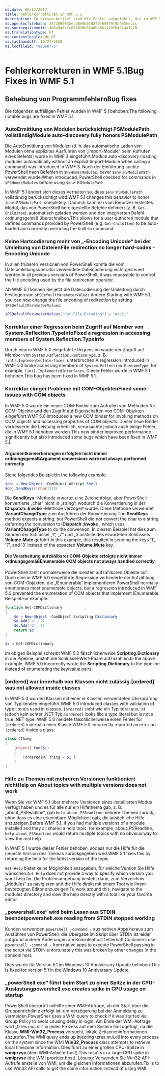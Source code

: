 ```yaml
---
ms.date: 06/12/2017
title: Fehlerkorrekturen in WMF 5.1
description: In diesem Artikel sind die Fehler aufgeführt, die in WMF 5 1 behoben wurden.
ms.openlocfilehash: 2673860852ecd6e0b6582f6f69076f8c463eeccc
ms.sourcegitcommit: 488a940c7c828820b36a6ba56c119f64614afc29
ms.translationtype: HT
ms.contentlocale: de-DE
ms.lasthandoff: 10/27/2020
ms.locfileid: "92660775"
---
```

# <a name="bug-fixes-in-wmf-51"></a><span data-ttu-id="5e3d9-103">Fehlerkorrekturen in WMF 5.1</span><span class="sxs-lookup"><span data-stu-id="5e3d9-103">Bug Fixes in WMF 5.1</span></span>

## <a name="bug-fixes"></a><span data-ttu-id="5e3d9-104">Behebung von Programmfehlern</span><span class="sxs-lookup"><span data-stu-id="5e3d9-104">Bug fixes</span></span>

<span data-ttu-id="5e3d9-105">Die folgenden auffälligen Fehler wurden in WMF 5.1 behoben:</span><span class="sxs-lookup"><span data-stu-id="5e3d9-105">The following notable bugs are fixed in WMF 5.1:</span></span>

### <a name="module-auto-discovery-fully-honors-psmodulepath"></a><span data-ttu-id="5e3d9-106">AutoErmittlung von Modulen berücksichtigt PSModulePath vollständig</span><span class="sxs-lookup"><span data-stu-id="5e3d9-106">Module auto-discovery fully honors PSModulePath</span></span>

<span data-ttu-id="5e3d9-107">Die AutoErmittlung von Modulen (d. h. das automatische Laden von Modulen ohne explizites Ausführen von „Import-Module“ beim Aufrufen eines Befehls) wurde in WMF 3 eingeführt.</span><span class="sxs-lookup"><span data-stu-id="5e3d9-107">Module auto-discovery (loading modules automatically without an explicit Import-Module when calling a command) was introduced in WMF 3.</span></span> <span data-ttu-id="5e3d9-108">Nach der Einführung suchte PowerShell nach Befehlen in `$PSHome\Modules`, bevor `$env:PSModulePath` verwendet wurde.</span><span class="sxs-lookup"><span data-stu-id="5e3d9-108">When introduced, PowerShell checked for commands in `$PSHome\Modules` before using `$env:PSModulePath`.</span></span>

<span data-ttu-id="5e3d9-109">In WMF 5.1 ändert sich dieses Verhalten so, dass `$env:PSModulePath` vollständig berücksichtigt wird.</span><span class="sxs-lookup"><span data-stu-id="5e3d9-109">WMF 5.1 changes this behavior to honor `$env:PSModulePath` completely.</span></span> <span data-ttu-id="5e3d9-110">Dadurch kann ein vom Benutzer erstelltes Modul, das von PowerShell bereitgestellte Befehle definiert (z. B. `Get-ChildItem`), automatisch geladen werden und den integrierten Befehl ordnungsgemäß überschreiben.</span><span class="sxs-lookup"><span data-stu-id="5e3d9-110">This allows for a user-authored module that defines commands provided by PowerShell (e.g. `Get-ChildItem`) to be auto-loaded and correctly overriding the built-in command.</span></span>

### <a name="file-redirection-no-longer-hard-codes--encoding-unicode"></a><span data-ttu-id="5e3d9-111">Keine Hartcodierung mehr von „-Encoding Unicode“ bei der Umleitung von Dateien</span><span class="sxs-lookup"><span data-stu-id="5e3d9-111">File redirection no longer hard-codes -Encoding Unicode</span></span>

<span data-ttu-id="5e3d9-112">In allen früheren Versionen von PowerShell konnte die vom Dateiumleitungsoperator verwendete Dateicodierung nicht gesteuert werden.</span><span class="sxs-lookup"><span data-stu-id="5e3d9-112">In all previous versions of PowerShell, it was impossible to control the file encoding used by the file redirection operator.</span></span>

<span data-ttu-id="5e3d9-113">Ab WMF 5.1 können Sie jetzt die Dateicodierung der Umleitung durch Festlegen von `$PSDefaultParameterValues` ändern.</span><span class="sxs-lookup"><span data-stu-id="5e3d9-113">Starting with WMF 5.1, you can now change the file encoding of redirection by setting `$PSDefaultParameterValues`:</span></span>

```powershell
$PSDefaultParameterValues["Out-File:Encoding"] = "Ascii"
```

### <a name="fixed-a-regression-in-accessing-members-of-systemreflectiontypeinfo"></a><span data-ttu-id="5e3d9-114">Korrektur einer Regression beim Zugriff auf Member von System.Reflection.TypeInfo</span><span class="sxs-lookup"><span data-stu-id="5e3d9-114">Fixed a regression in accessing members of System.Reflection.TypeInfo</span></span>

<span data-ttu-id="5e3d9-115">Durch eine in WMF 5.0 eingeführte Regression wurde der Zugriff auf Member von `System.Reflection.RuntimeType`, z. B. `[int].ImplementedInterfaces`, unterbrochen.</span><span class="sxs-lookup"><span data-stu-id="5e3d9-115">A regression introduced in WMF 5.0 broke accessing members of `System.Reflection.RuntimeType`, for example, `[int].ImplementedInterfaces`.</span></span> <span data-ttu-id="5e3d9-116">Dieser Fehler wurde in WMF 5.1 behoben.</span><span class="sxs-lookup"><span data-stu-id="5e3d9-116">This bug has been fixed in WMF 5.1.</span></span>

### <a name="fixed-some-issues-with-com-objects"></a><span data-ttu-id="5e3d9-117">Korrektur einiger Probleme mit COM-Objekten</span><span class="sxs-lookup"><span data-stu-id="5e3d9-117">Fixed some issues with COM objects</span></span>

<span data-ttu-id="5e3d9-118">In WMF 5.0 wurde ein neuer COM-Binder zum Aufrufen von Methoden für COM-Objekte und den Zugriff auf Eigenschaften von COM-Objekten eingeführt.</span><span class="sxs-lookup"><span data-stu-id="5e3d9-118">WMF 5.0 introduced a new COM binder for invoking methods on COM objects and accessing properties of COM objects.</span></span> <span data-ttu-id="5e3d9-119">Dieser neue Binder verbesserte die Leistung erheblich, verursachte jedoch auch einige Fehler, die in WMF 5.1 behoben wurden.</span><span class="sxs-lookup"><span data-stu-id="5e3d9-119">This new binder improved performance significantly but also introduced some bugs which have been fixed in WMF 5.1.</span></span>

#### <a name="argument-conversions-were-not-always-performed-correctly"></a><span data-ttu-id="5e3d9-120">Argumentkonvertierungen erfolgten nicht immer ordnungsgemäß</span><span class="sxs-lookup"><span data-stu-id="5e3d9-120">Argument conversions were not always performed correctly</span></span>

<span data-ttu-id="5e3d9-121">Siehe folgendes Beispiel:</span><span class="sxs-lookup"><span data-stu-id="5e3d9-121">In the following example:</span></span>

```powershell
$obj = New-Object -ComObject WScript.Shell
$obj.SendKeys([char]173)
```

<span data-ttu-id="5e3d9-122">Die **SendKeys** -Methode erwartet eine Zeichenfolge, aber PowerShell konvertierte „char“ nicht in „string“, wodurch die Konvertierung in der **IDispatch::Invoke** -Methode verzögert wurde. Diese Methode verwendet **VariantChangeType** zum Ausführen der Konvertierung.</span><span class="sxs-lookup"><span data-stu-id="5e3d9-122">The **SendKeys** method expects a string, but PowerShell did not convert the char to a string, deferring the conversion to **IDispatch::Invoke** , which uses **VariantChangeType** to do the conversion.</span></span> <span data-ttu-id="5e3d9-123">In diesem Beispiel hat dies zum Senden der Schlüssel „1“, „7“ und „3 anstelle des erwarteten Schlüssels **Volume.Mute** geführt.</span><span class="sxs-lookup"><span data-stu-id="5e3d9-123">In this example, this resulted in sending the keys '1', '7', and '3' instead of the expected **Volume.Mute** key.</span></span>

#### <a name="enumerable-com-objects-not-always-handled-correctly"></a><span data-ttu-id="5e3d9-124">Die Verarbeitung aufzählbarer COM-Objekte erfolgte nicht immer ordnungsgemäß</span><span class="sxs-lookup"><span data-stu-id="5e3d9-124">Enumerable COM objects not always handled correctly</span></span>

<span data-ttu-id="5e3d9-125">PowerShell zählt normalerweise die meisten aufzählbaren Objekte auf. Doch eine in WMF 5.0 eingeführte Regression verhinderte die Aufzählung von COM-Objekten, die „IEnumerable“ implementieren.</span><span class="sxs-lookup"><span data-stu-id="5e3d9-125">PowerShell normally enumerates most enumerable objects, but a regression introduced in WMF 5.0 prevented the enumeration of COM objects that implement IEnumerable.</span></span> <span data-ttu-id="5e3d9-126">Beispiel:</span><span class="sxs-lookup"><span data-stu-id="5e3d9-126">For example:</span></span>

```powershell
function Get-COMDictionary
{
    $d = New-Object -ComObject Scripting.Dictionary
    $d.Add('a', 2)
    $d.Add('b', 2)
    return $d
}

$x = Get-COMDictionary
```

<span data-ttu-id="5e3d9-127">Im obigen Beispiel schreibt WMF 5.0 fälschlicherweise **Scripting.Dictionary** in die Pipeline, anstatt die Schlüssel-Wert-Paare aufzuzählen.</span><span class="sxs-lookup"><span data-stu-id="5e3d9-127">In the above example, WMF 5.0 incorrectly wrote the **Scripting.Dictionary** to the pipeline instead of enumerating the key/value pairs.</span></span>

### <a name="ordered-was-not-allowed-inside-classes"></a><span data-ttu-id="5e3d9-128">[ordered] war innerhalb von Klassen nicht zulässig.</span><span class="sxs-lookup"><span data-stu-id="5e3d9-128">[ordered] was not allowed inside classes</span></span>

<span data-ttu-id="5e3d9-129">In WMF 5.0 wurden Klassen mit einer in Klassen verwendeten Überprüfung von Typliteralen eingeführt.</span><span class="sxs-lookup"><span data-stu-id="5e3d9-129">WMF 5.0 introduced classes with validation of type literals used in classes.</span></span> <span data-ttu-id="5e3d9-130">`[ordered]` sieht wie ein Typliteral aus, ist jedoch kein echter .NET-Typ.</span><span class="sxs-lookup"><span data-stu-id="5e3d9-130">`[ordered]` looks like a type literal but is not a true .NET type.</span></span> <span data-ttu-id="5e3d9-131">WMF 5.0 meldete fälschlicherweise einen Fehler für `[ordered]` innerhalb einer Klasse:</span><span class="sxs-lookup"><span data-stu-id="5e3d9-131">WMF 5.0 incorrectly reported an error on `[ordered]` inside a class:</span></span>

```powershell
class CThing
{
    [object] foo($i)
    {
        [ordered]@{ Thing = $i }
    }
}
```

### <a name="help-on-about-topics-with-multiple-versions-does-not-work"></a><span data-ttu-id="5e3d9-132">Hilfe zu Themen mit mehreren Versionen funktioniert nicht</span><span class="sxs-lookup"><span data-stu-id="5e3d9-132">Help on About topics with multiple versions does not work</span></span>

<span data-ttu-id="5e3d9-133">Wenn Sie vor WMF 5.1 über mehrere Versionen eines installierten Modus verfügt haben und es für alle nur ein Hilfethema gab, z. B. „about_PSReadline“, gab `help about_PSReadline` mehrere Themen zurück, ohne dass es eine erkennbare Möglichkeit gab, die tatsächliche Hilfe anzuzeigen.</span><span class="sxs-lookup"><span data-stu-id="5e3d9-133">Before WMF 5.1, if you had multiple versions of a module installed and they all shared a help topic, for example, about_PSReadline, `help about_PSReadline` would return multiple topics with no obvious way to view the real help.</span></span>

<span data-ttu-id="5e3d9-134">In WMF 5.1 wurde dieser Fehler behoben, sodass nur die Hilfe für die neueste Version des Themas zurückgegeben wird.</span><span class="sxs-lookup"><span data-stu-id="5e3d9-134">WMF 5.1 fixes this by returning the help for the latest version of the topic.</span></span>

<span data-ttu-id="5e3d9-135">`Get-Help` bietet keine Möglichkeit anzugeben, für welche Version Sie Hilfe wünschen.</span><span class="sxs-lookup"><span data-stu-id="5e3d9-135">`Get-Help` does not provide a way to specify which version you want help for.</span></span> <span data-ttu-id="5e3d9-136">Die Problemumgebung besteht darin, zum Verzeichnis „Modules“ zu navigieren und die Hilfe direkt mit einem Tool wie Ihrem bevorzugten Editor anzuzeigen.</span><span class="sxs-lookup"><span data-stu-id="5e3d9-136">To work around this, navigate to the modules directory and view the help directly with a tool like your favorite editor.</span></span>

### <a name="powershellexe-reading-from-stdin-stopped-working"></a><span data-ttu-id="5e3d9-137">„powershell.exe“ wird beim Lesen aus STDIN beendet</span><span class="sxs-lookup"><span data-stu-id="5e3d9-137">powershell.exe reading from STDIN stopped working</span></span>

<span data-ttu-id="5e3d9-138">Kunden verwenden `powershell -command -` aus nativen Apps heraus zum Ausführen von PowerShell; die Übergabe im Skript über STDIN ist leider aufgrund anderer Änderungen am Konsolenhost fehlerhaft.</span><span class="sxs-lookup"><span data-stu-id="5e3d9-138">Customers use `powershell -command -` from native apps to execute PowerShell passing in the script via STDIN unfortunately this was broken by other changes in the console host.</span></span>

<span data-ttu-id="5e3d9-139">Dies wurde für Version 5.1 im Windows 10 Anniversary Update behoben.</span><span class="sxs-lookup"><span data-stu-id="5e3d9-139">This is fixed for version 5.1 in the Windows 10 Anniversary Update.</span></span>

### <a name="powershellexe-creates-spike-in-cpu-usage-on-startup"></a><span data-ttu-id="5e3d9-140">„powerShell.exe“ führt beim Start zu einer Spitze in der CPU-Auslastung</span><span class="sxs-lookup"><span data-stu-id="5e3d9-140">powershell.exe creates spike in CPU usage on startup</span></span>

<span data-ttu-id="5e3d9-141">PowerShell überprüft mithilfe einer WMI-Abfrage, ob der Start über die Gruppenrichtlinie erfolgt ist, um Verzögerung bei der Anmeldung zu vermeiden.</span><span class="sxs-lookup"><span data-stu-id="5e3d9-141">PowerShell uses a WMI query to check if it was started via Group Policy to avoid causing delay in login.</span></span> <span data-ttu-id="5e3d9-142">Am Ende der WMI-Abfrage wird „tzres.mui.dll“ in jeden Prozess auf dem System hinzugefügt, da die Klasse **WMI-Win32_Process** versucht, lokale Zeitzoneninformationen abzurufen.</span><span class="sxs-lookup"><span data-stu-id="5e3d9-142">The WMI query ends up injecting tzres.mui.dll into every process on the system since the WMI **Win32_Process** class attempts to retrieve local timezone information.</span></span> <span data-ttu-id="5e3d9-143">Dies führt zu einer großen CPU-Spitze in **wmiprvse** (dem WMI-Anbieterhost).</span><span class="sxs-lookup"><span data-stu-id="5e3d9-143">This results in a large CPU spike in **wmiprvse** (the WMI provider host).</span></span> <span data-ttu-id="5e3d9-144">Lösung: Verwenden Sie Win32-API-Aufrufe anstelle von WMI, um die gleichen Informationen abzurufen.</span><span class="sxs-lookup"><span data-stu-id="5e3d9-144">Fix is to use Win32 API calls to get the same information instead of using WMI.</span></span>
